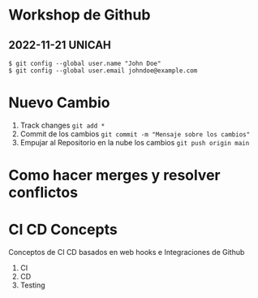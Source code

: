 # Workshop de Github

## 2022-11-21 UNICAH

```
$ git config --global user.name "John Doe"
$ git config --global user.email johndoe@example.com
```
# Nuevo Cambio

1) Track changes ```git add *```
2) Commit de los cambios ```git commit -m "Mensaje sobre los cambios"```
3) Empujar al Repositorio en la nube los cambios ```git push origin main```

# Como hacer merges y resolver conflictos

# CI CD Concepts

Conceptos de CI CD basados en web hooks e Integraciones de Github
1) CI
2) CD
3) Testing
